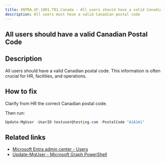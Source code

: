 ```yaml
---
title: ENTRA.UF.1001.T01.Canada - All users should have a valid Canadian postal code
description: All users must have a valid Canadian postal code
---
```

## All users should have a valid Canadian Postal Code

## Description

All users should have a valid Canadian postal code. This information is often crucial for HR, facilities, and operations.

## How to fix

Clarify from HR the correct Canadian postal code.

Then run:

```powershell
Update-MgUser -UserID testuser@testing.com -PostalCode "A1A1A1"
```

## Related links

- [Microsoft Entra admin center - Users](https://entra.microsoft.com/#view/Microsoft_AAD_UsersAndTenants/UserManagementMenuBlade/~/AllUsers/menuId/)
- [Update-MgUser - Microsoft Graph PowerShell](https://learn.microsoft.com/en-us/powershell/module/microsoft.graph.users/update-mguser)
